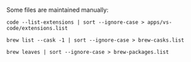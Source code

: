 Some files are maintained manually:

    code --list-extensions | sort --ignore-case > apps/vs-code/extensions.list

    brew list --cask -1 | sort --ignore-case > brew-casks.list

    brew leaves | sort --ignore-case > brew-packages.list
